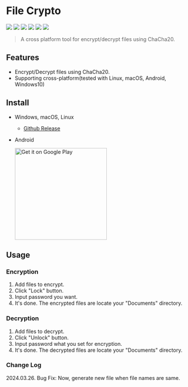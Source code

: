 # File Crypto

<img src="https://img.shields.io/badge/Dart-0175C2?style=for-the-badge&logo=Dart&logoColor=white"> <img src="https://img.shields.io/badge/Flutter-02569B?style=for-the-badge&logo=Flutter&logoColor=white"> <img src="https://img.shields.io/badge/Android-34A853?style=for-the-badge&logo=Android&logoColor=white"> <img src="https://img.shields.io/badge/Windows-0078D4?style=for-the-badge&logo=Windows&logoColor=white"> <img src="https://img.shields.io/badge/Linux-FCC624?style=for-the-badge&logo=Linux&logoColor=white"> <img src="https://img.shields.io/badge/MacOS-FA243C?style=for-the-badge&logo=Apple&logoColor=white">

> A cross platform tool for encrypt/decrypt files using ChaCha20.

## Features

- Encrypt/Decrypt files using ChaCha20.
- Supporting cross-platform(tested with Linux, macOS, Android, Windows10)

## Install

- Windows, macOS, Linux

  - <a href="https://github.com/kuper0201/FileCrypto_Flutter/releases/latest">Github Release</a>

- Android

  <a href='https://play.google.com/store/apps/details?id=com.intejor.file_crypto&pcampaignid=pcampaignidMKT-Other-global-all-co-prtnr-py-PartBadge-Mar2515-1'><img width="250" alt='Get it on Google Play' src='https://play.google.com/intl/ko/badges/static/images/badges/en_badge_web_generic.png'/></a>

## Usage

### Encryption

1. Add files to encrypt.
2. Click "Lock" button.
3. Input password you want.
4. It's done. The encrypted files are locate your "Documents" directory.

### Decryption

1. Add files to decrypt.
2. Click "Unlock" button.
3. Input password what you set for encryption.
4. It's done. The decrypted files are locate your "Documents" directory.

### Change Log

2024.03.26.
  Bug Fix: Now, generate new file when file names are same.
